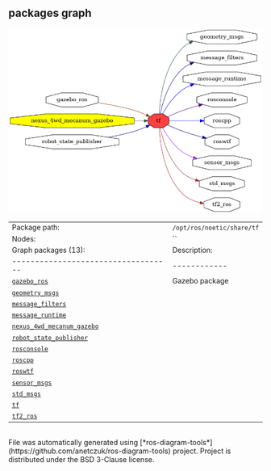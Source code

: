 <!--
File was automatically generated using 'ros-diagram-tools' project.
Project is distributed under the BSD 3-Clause license.
-->

## packages graph

[![tf](tf.png "tf")](tf.png)

|     |     |
| --- | --- |
| Package path: | `/opt/ros/noetic/share/tf` |
| Nodes: | `` |
| Graph packages (13): | Description: |
| ----------------------------------- | ------------ |
| [`gazebo_ros`](gazebo_ros.html) | Gazebo package |
| [`geometry_msgs`](geometry_msgs.html) |  |
| [`message_filters`](message_filters.html) |  |
| [`message_runtime`](message_runtime.html) |  |
| [`nexus_4wd_mecanum_gazebo`](nexus_4wd_mecanum_gazebo.html) |  |
| [`robot_state_publisher`](robot_state_publisher.html) |  |
| [`rosconsole`](rosconsole.html) |  |
| [`roscpp`](roscpp.html) |  |
| [`roswtf`](roswtf.html) |  |
| [`sensor_msgs`](sensor_msgs.html) |  |
| [`std_msgs`](std_msgs.html) |  |
| [`tf`](tf.html) |  |
| [`tf2_ros`](tf2_ros.html) |  |


</br>
File was automatically generated using [*ros-diagram-tools*](https://github.com/anetczuk/ros-diagram-tools) project.
Project is distributed under the BSD 3-Clause license.
